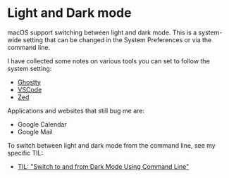 # Light and Dark mode

macOS support switching between light and dark mode. This is a system-wide setting that can be changed in the System Preferences or via the command line.

I have collected some notes on various tools you can set to follow the system setting:

- [Ghostty](ghostty/using_light_and_dark_themes.md)
- [VSCode](vscode/using_light_and_dark_themes.md)
- [Zed](zed/using_light_and_dark_themes.md)

Applications and websites that still bug me are:

- Google Calendar
- Google Mail

To switch between light and dark mode from the command line, see my specific TIL:

- [TIL: "Switch to and from Dark Mode Using Command Line"](switch_to_and_from_dark_mode_using_cli.md)
